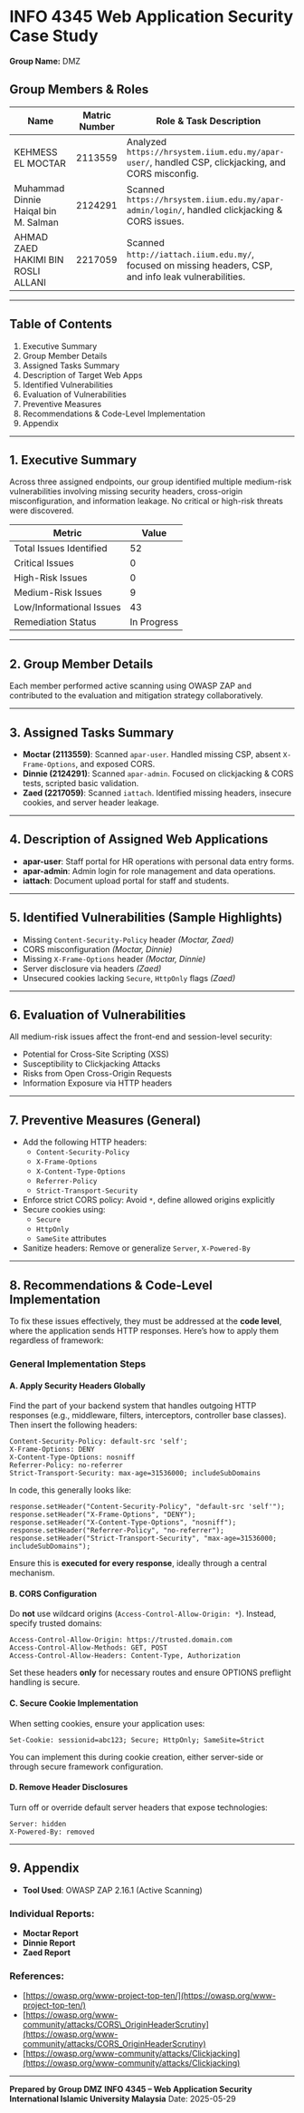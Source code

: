 # INFO 4345 Web Application Security Case Study

**Group Name:** DMZ

## Group Members & Roles

| Name                                 | Matric Number | Role & Task Description                                                                 |
|--------------------------------------|---------------|------------------------------------------------------------------------------------------|
| KEHMESS EL MOCTAR                    | 2113559       | Analyzed `https://hrsystem.iium.edu.my/apar-user/`, handled CSP, clickjacking, and CORS misconfig.                    |
| Muhammad Dinnie Haiqal bin M. Salman| 2124291       | Scanned `https://hrsystem.iium.edu.my/apar-admin/login/`, handled clickjacking & CORS issues.                         |
| AHMAD ZAED HAKIMI BIN ROSLI ALLANI  | 2217059       | Scanned `http://iattach.iium.edu.my/`, focused on missing headers, CSP, and info leak vulnerabilities.      |

---

## Table of Contents

1. Executive Summary  
2. Group Member Details  
3. Assigned Tasks Summary  
4. Description of Target Web Apps  
5. Identified Vulnerabilities  
6. Evaluation of Vulnerabilities  
7. Preventive Measures  
8. Recommendations & Code-Level Implementation  
9. Appendix  

---

## 1. Executive Summary

Across three assigned endpoints, our group identified multiple medium-risk vulnerabilities involving missing security headers, cross-origin misconfiguration, and information leakage. No critical or high-risk threats were discovered.

| Metric                  | Value |
|-------------------------|-------|
| Total Issues Identified | 52    |
| Critical Issues         | 0     |
| High-Risk Issues        | 0     |
| Medium-Risk Issues      | 9     |
| Low/Informational Issues| 43    |
| Remediation Status      | In Progress |

---

## 2. Group Member Details

Each member performed active scanning using OWASP ZAP and contributed to the evaluation and mitigation strategy collaboratively.

---

## 3. Assigned Tasks Summary

- **Moctar (2113559)**: Scanned `apar-user`. Handled missing CSP, absent `X-Frame-Options`, and exposed CORS.
- **Dinnie (2124291)**: Scanned `apar-admin`. Focused on clickjacking & CORS tests, scripted basic validation.
- **Zaed (2217059)**: Scanned `iattach`. Identified missing headers, insecure cookies, and server header leakage.

---

## 4. Description of Assigned Web Applications

- **apar-user**: Staff portal for HR operations with personal data entry forms.
- **apar-admin**: Admin login for role management and data operations.
- **iattach**: Document upload portal for staff and students.

---

## 5. Identified Vulnerabilities (Sample Highlights)

- Missing `Content-Security-Policy` header *(Moctar, Zaed)*
- CORS misconfiguration *(Moctar, Dinnie)*
- Missing `X-Frame-Options` header *(Moctar, Dinnie)*
- Server disclosure via headers *(Zaed)*
- Unsecured cookies lacking `Secure`, `HttpOnly` flags *(Zaed)*

---

## 6. Evaluation of Vulnerabilities

All medium-risk issues affect the front-end and session-level security:

- Potential for Cross-Site Scripting (XSS)  
- Susceptibility to Clickjacking Attacks  
- Risks from Open Cross-Origin Requests  
- Information Exposure via HTTP headers  

---

## 7. Preventive Measures (General)

- Add the following HTTP headers:
  - `Content-Security-Policy`
  - `X-Frame-Options`
  - `X-Content-Type-Options`
  - `Referrer-Policy`
  - `Strict-Transport-Security`
- Enforce strict CORS policy: Avoid `*`, define allowed origins explicitly
- Secure cookies using:
  - `Secure`
  - `HttpOnly`
  - `SameSite` attributes
- Sanitize headers: Remove or generalize `Server`, `X-Powered-By`

---

## 8. Recommendations & Code-Level Implementation

To fix these issues effectively, they must be addressed at the **code level**, where the application sends HTTP responses. Here’s how to apply them regardless of framework:

### General Implementation Steps

#### A. Apply Security Headers Globally

Find the part of your backend system that handles outgoing HTTP responses (e.g., middleware, filters, interceptors, controller base classes). Then insert the following headers:

```http
Content-Security-Policy: default-src 'self';
X-Frame-Options: DENY
X-Content-Type-Options: nosniff
Referrer-Policy: no-referrer
Strict-Transport-Security: max-age=31536000; includeSubDomains
````

In code, this generally looks like:

```pseudo
response.setHeader("Content-Security-Policy", "default-src 'self'");
response.setHeader("X-Frame-Options", "DENY");
response.setHeader("X-Content-Type-Options", "nosniff");
response.setHeader("Referrer-Policy", "no-referrer");
response.setHeader("Strict-Transport-Security", "max-age=31536000; includeSubDomains");
```

Ensure this is **executed for every response**, ideally through a central mechanism.

#### B. CORS Configuration

Do **not** use wildcard origins (`Access-Control-Allow-Origin: *`). Instead, specify trusted domains:

```http
Access-Control-Allow-Origin: https://trusted.domain.com
Access-Control-Allow-Methods: GET, POST
Access-Control-Allow-Headers: Content-Type, Authorization
```

Set these headers **only** for necessary routes and ensure OPTIONS preflight handling is secure.

#### C. Secure Cookie Implementation

When setting cookies, ensure your application uses:

```pseudo
Set-Cookie: sessionid=abc123; Secure; HttpOnly; SameSite=Strict
```

You can implement this during cookie creation, either server-side or through secure framework configuration.

#### D. Remove Header Disclosures

Turn off or override default server headers that expose technologies:

```http
Server: hidden
X-Powered-By: removed
```

---

## 9. Appendix

* **Tool Used**: OWASP ZAP 2.16.1 (Active Scanning)

### Individual Reports:

* **Moctar Report** [](file:///Users/elmoctarkehmess/Downloads/zap_report%20(1).html)
* **Dinnie Report**
* **Zaed Report**

### References:

* [https://owasp.org/www-project-top-ten/](https://owasp.org/www-project-top-ten/)
* [https://owasp.org/www-community/attacks/CORS\_OriginHeaderScrutiny](https://owasp.org/www-community/attacks/CORS_OriginHeaderScrutiny)
* [https://owasp.org/www-community/attacks/Clickjacking](https://owasp.org/www-community/attacks/Clickjacking)

---

**Prepared by Group DMZ**
**INFO 4345 – Web Application Security**
**International Islamic University Malaysia**
Date: 2025-05-29

```
